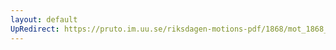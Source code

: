 ```yaml
---
layout: default
UpRedirect: https://pruto.im.uu.se/riksdagen-motions-pdf/1868/mot_1868__fk__40.pdf
---
```


